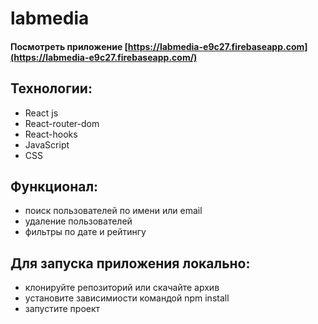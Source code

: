 # labmedia

#### Посмотреть приложение [https://labmedia-e9c27.firebaseapp.com](https://labmedia-e9c27.firebaseapp.com/)

## Технологии:
* React js
* React-router-dom
* React-hooks
* JavaScript
* CSS

## Функционал:
* поиск пользователей по имени или email
* удаление пользователей
* фильтры по дате и рейтингу

## Для запуска приложения локально:
* клонируйте репозиторий или скачайте архив
* установите зависимиости командой npm install
* запустите проект
